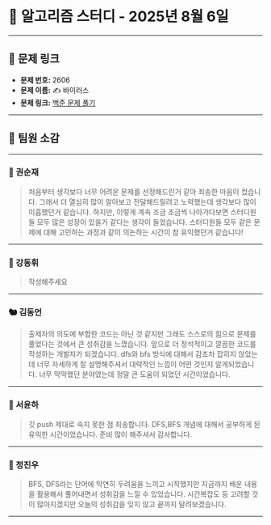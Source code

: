# 📘 알고리즘 스터디 - 2025년 8월 6일

---

## 🔗 문제 링크

- **문제 번호:** 2606
- **문제 이름:** ✍️ 바이러스
- **문제 링크:** [백준 문제 풀기](https://www.acmicpc.net/problem/2606)

---

## 💬 팀원 소감

---

### 🐥 권순재

> 처음부터 생각보다 너무 어려운 문제를 선정해드린거 같아 죄송한 마음이 컸습니다. 그래서 더 열심히 많이 알아보고 전달해드릴려고 노력했는데 생각보다 많이 미흡했던거 같습니다. 
하지만, 이렇게 계속 조금 조금씩 나아가다보면 스터디원들 모두 많은 성장이 있을거 같다는 생각이 들었습니다. 스터디원들 모두 같은 문제에 대해 고민하는 과정과 같이 의논하는 시간이 참 유익했던거 같습니다!

---

### 🐰 강동휘

> 작성해주세요
---

### 🐿️ 김동언

> 출제자의 의도에 부합한 코드는 아닌 것 같지만 그래도 스스로의 힘으로 문제를 풀었다는 것에서 큰 성취감을 느꼈습니다. 앞으로 더 정석적이고 깔끔한 코드를 작성하는 개발자가 되겠습니다. dfs와 bfs 방식에 대해서 감조차 잡히지 않았는데 너무 자세하게 잘 설명해주셔서 대략적인 느낌이 어떤 것인지 알게되었습니다. 너무 막막했던 분야였는데 정말 큰 도움이 되었던 시간이었습니다.

---

### 🦊 서윤하

> 깃 push 제대로 숙지 못한 점 죄송합니다. DFS,BFS 개념에 대해서 공부하게 된 유익한 시간이었습니다. 준비 많이 해주셔서 감사합니다.

---

### 🐳 정진우

> BFS, DFS라는 단어에 막연히 두려움을 느끼고 시작했지만 지금까지 배운 내용을 활용해서 풀어내면서 성취감을 느낄 수 있었습니다. 시간복잡도 등 고려할 것이 많아지겠지만 오늘의 성취감을 잊지 않고 끝까지 달려보겠습니다.

---

